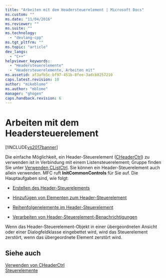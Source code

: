 ```yaml
---
title: "Arbeiten mit dem Headersteuerelement | Microsoft Docs"
ms.custom: ""
ms.date: "11/04/2016"
ms.reviewer: ""
ms.suite: ""
ms.technology: 
  - "devlang-cpp"
ms.tgt_pltfrm: ""
ms.topic: "article"
dev_langs: 
  - "C++"
helpviewer_keywords: 
  - "Headersteuerelemente"
  - "Headersteuerelemente, Arbeiten mit"
ms.assetid: af3afb5c-bf97-451b-8fee-3adcb8257210
caps.latest.revision: 10
author: "mikeblome"
ms.author: "mblome"
manager: "ghogen"
caps.handback.revision: 6
---
```

# Arbeiten mit dem Headersteuerelement
[!INCLUDE[vs2017banner](../assembler/inline/includes/vs2017banner.md)]

Die einfache Möglichkeit, ein Header\-Steuerelement \([CHeaderCtrl](../mfc/reference/cheaderctrl-class.md)\) zu verwenden ist in Verbindung mit einem Listensteuerelement; Gruppe finden Sie unter [Verwenden CListCtrl](../mfc/using-clistctrl.md).  Sie können ein Header\-Steuerelement auch allein verwenden.  MFC ruft **InitCommonControls** für Sie auf.  Die Hauptaufgaben sind, wie folgt:  
  
-   [Erstellen des Header\-Steuerelements](../mfc/creating-the-header-control.md)  
  
-   [Hinzufügen von Elementen zum Header\-Steuerelement](../mfc/adding-items-to-the-header-control.md)  
  
-   [Reihenfolgenelemente im Header\-Steuerelement](../mfc/ordering-items-in-the-header-control.md)  
  
-   [Verarbeiten von Header\-Steuerelement\-Benachrichtigungen](../mfc/processing-header-control-notifications.md)  
  
 Wenn das Header\-Steuerelement\-Objekt in einer übergeordneten Ansicht oder einer Dialogfeldklasse eingebettet wird, wird das Steuerelement zerstört, wenn das übergeordnete Element zerstört wird.  
  
## Siehe auch  
 [Verwenden von CHeaderCtrl](../mfc/using-cheaderctrl.md)   
 [Steuerelemente](../mfc/controls-mfc.md)